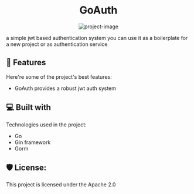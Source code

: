 <h1 align="center" id="title">GoAuth</h1>

<p align="center"><img src="https://socialify.git.ci/Maro1O9/goAuth/image?forks=1&amp;language=1&amp;name=1&amp;owner=1&amp;stargazers=1&amp;theme=Dark" alt="project-image"></p>

<p id="description">a simple jwt based authentication system you can use it as a boilerplate for a new project or as authentication service</p>

  
  
<h2>🧐 Features</h2>

Here're some of the project's best features:

*   GoAuth provides a robust jwt auth system

<h2>💻 Built with</h2>

Technologies used in the project:
*   Go
*   Gin framework
*   Gorm

<h2>🛡️ License:</h2>

This project is licensed under the Apache 2.0
